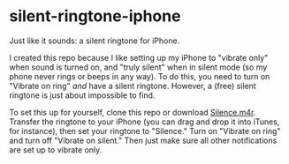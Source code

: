 # silent-ringtone-iphone

Just like it sounds: a silent ringtone for iPhone.

I created this repo because I like setting up my iPhone to "vibrate only" when sound is turned on, and "truly silent" when in silent mode (so my phone never rings or beeps in any way). To do this, you need to turn on "Vibrate on ring" _and_ have a silent ringtone. However, a (free) silent ringtone is just about impossible to find.

To set this up for yourself, clone this repo or download [Silence.m4r](https://github.com/pbaity/silent-ringtone-iphone/raw/master/Silence.m4r). Transfer the ringtone to your iPhone (you can drag and drop it into iTunes, for instance), then set your ringtone to "Silence." Turn on "Vibrate on ring" and turn off "Vibrate on silent." Then just make sure all other notifications are set up to vibrate only. 
